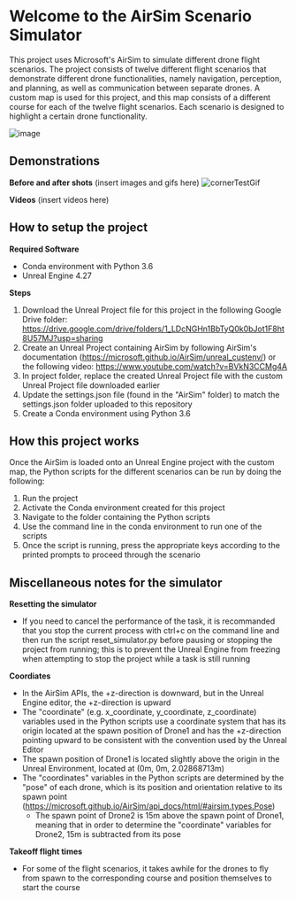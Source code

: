 # Welcome to the AirSim Scenario Simulator

This project uses Microsoft's AirSim to simulate different drone flight scenarios. The project consists of twelve different flight scenarios that demonstrate different drone functionalities, namely navigation, perception, and planning, as well as communication between separate drones. A custom map is used for this project, and this map consists of a different course for each of the twelve flight scenarios.  Each scenario is designed to highlight a certain drone functionality.

![image](https://github.com/user-attachments/assets/e9ab848a-aeac-4a2a-9f70-78ee61507759)


## Demonstrations

**Before and after shots**
(insert images and gifs here)
![cornerTestGif](https://github.com/user-attachments/assets/34860802-8536-4e6b-8867-2692cdf09a4a)


**Videos**
(insert videos here)

## How to setup the project

**Required Software**
- Conda environment with Python 3.6
- Unreal Engine 4.27

**Steps**
1) Download the Unreal Project file for this project in the following Google Drive folder: https://drive.google.com/drive/folders/1_LDcNGHn1BbTyQ0k0bJot1F8ht8U57MJ?usp=sharing
2) Create an Unreal Project containing AirSim by following AirSim's documentation (https://microsoft.github.io/AirSim/unreal_custenv/) or the following video: https://www.youtube.com/watch?v=BVkN3CCMg4A
3) In project folder, replace the created Unreal Project file with the custom Unreal Project file downloaded earlier
4) Update the settings.json file (found in the "AirSim" folder) to match the settings.json folder uploaded to this repository
5) Create a Conda environment using Python 3.6


## How this project works

Once the AirSim is loaded onto an Unreal Engine project with the custom map, the Python scripts for the different scenarios can be run by doing the following:

1) Run the project
2) Activate the Conda environment created for this project
3) Navigate to the folder containing the Python scripts
4) Use the command line in the conda environment to run one of the scripts
5) Once the script is running, press the appropriate keys according to the printed prompts to proceed through the scenario


## Miscellaneous notes for the simulator

**Resetting the simulator**
- If you need to cancel the performance of the task, it is recommanded that you stop the current process with ctrl+c on the command line and then run the script reset_simulator.py before pausing or stopping the project from running; this is to prevent the Unreal Engine from freezing when attempting to stop the project while a task is still running

**Coordiates**
- In the AirSim APIs, the +z-direction is downward, but in the Unreal Engine editor, the +z-direction is upward
- The "coordinate" (e.g. x_coordinate, y_coordinate, z_coordinate) variables used in the Python scripts use a coordinate system that has its origin located at the spawn position of Drone1 and has the +z-direction pointing upward to be consistent with the convention used by the Unreal Editor
- The spawn position of Drone1 is located slightly above the origin in the Unreal Environment, located at (0m, 0m, 2.02868713m)
- The "coordinates" variables in the Python scripts are determined by the "pose" of each drone, which is its position and orientation relative to its spawn point (https://microsoft.github.io/AirSim/api_docs/html/#airsim.types.Pose)
    - The spawn point of Drone2 is 15m above the spawn point of Drone1, meaning that in order to determine the "coordinate" variables for Drone2, 15m is subtracted from its pose

**Takeoff flight times**
- For some of the flight scenarios, it takes awhile for the drones to fly from spawn to the corresponding course and position themselves to start the course
